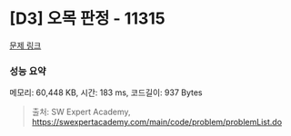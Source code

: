 # [D3] 오목 판정 - 11315 

[문제 링크](https://swexpertacademy.com/main/code/problem/problemDetail.do?contestProbId=AXaSUPYqPYMDFASQ) 

### 성능 요약

메모리: 60,448 KB, 시간: 183 ms, 코드길이: 937 Bytes



> 출처: SW Expert Academy, https://swexpertacademy.com/main/code/problem/problemList.do